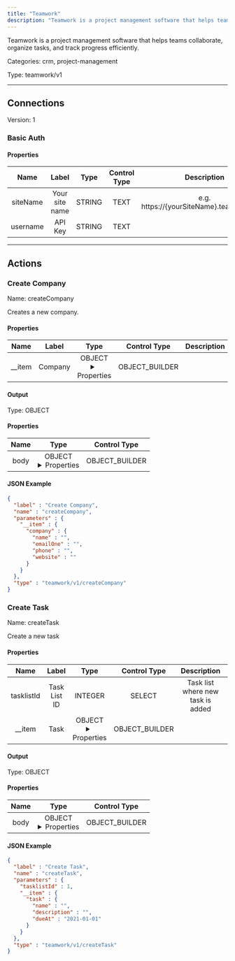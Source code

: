 ```yaml
---
title: "Teamwork"
description: "Teamwork is a project management software that helps teams collaborate, organize tasks, and track progress efficiently."
---
```


Teamwork is a project management software that helps teams collaborate, organize tasks, and track progress efficiently.


Categories: crm, project-management


Type: teamwork/v1

<hr />



## Connections

Version: 1


### Basic Auth

#### Properties

|      Name       |      Label     |     Type     |    Control Type     |     Description     | Required |
|:---------------:|:--------------:|:------------:|:-------------------:|:-------------------:|:--------:|
| siteName | Your site name | STRING | TEXT | e.g. https://{yourSiteName}.teamwork.com | true |
| username | API Key | STRING | TEXT |  | true |





<hr />



## Actions


### Create Company
Name: createCompany

Creates a new company.

#### Properties

|      Name       |      Label     |     Type     |    Control Type     |     Description     | Required |
|:---------------:|:--------------:|:------------:|:-------------------:|:-------------------:|:--------:|
| __item | Company | OBJECT <details> <summary> Properties </summary> {{STRING\(name), STRING\(emailOne), STRING\(phone), STRING\(website)}\(company)} </details> | OBJECT_BUILDER |  | null |


#### Output



Type: OBJECT


#### Properties

|     Name     |     Type     |    Control Type     |
|:------------:|:------------:|:-------------------:|
| body | OBJECT <details> <summary> Properties </summary> {STRING\(name), STRING\(emailOne), STRING\(phone), STRING\(website)} </details> | OBJECT_BUILDER |




#### JSON Example
```json
{
  "label" : "Create Company",
  "name" : "createCompany",
  "parameters" : {
    "__item" : {
      "company" : {
        "name" : "",
        "emailOne" : "",
        "phone" : "",
        "website" : ""
      }
    }
  },
  "type" : "teamwork/v1/createCompany"
}
```


### Create Task
Name: createTask

Create a new task

#### Properties

|      Name       |      Label     |     Type     |    Control Type     |     Description     | Required |
|:---------------:|:--------------:|:------------:|:-------------------:|:-------------------:|:--------:|
| tasklistId | Task List ID | INTEGER | SELECT | Task list where new task is added | true |
| __item | Task | OBJECT <details> <summary> Properties </summary> {{STRING\(name), STRING\(description), DATE\(dueAt)}\(task)} </details> | OBJECT_BUILDER |  | null |


#### Output



Type: OBJECT


#### Properties

|     Name     |     Type     |    Control Type     |
|:------------:|:------------:|:-------------------:|
| body | OBJECT <details> <summary> Properties </summary> {STRING\(name), STRING\(description), STRING\(dueAt)} </details> | OBJECT_BUILDER |




#### JSON Example
```json
{
  "label" : "Create Task",
  "name" : "createTask",
  "parameters" : {
    "tasklistId" : 1,
    "__item" : {
      "task" : {
        "name" : "",
        "description" : "",
        "dueAt" : "2021-01-01"
      }
    }
  },
  "type" : "teamwork/v1/createTask"
}
```




